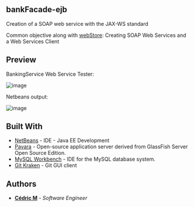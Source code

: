 ## bankFacade-ejb

Creation of a SOAP web service with the JAX-WS standard 

Common objective along with [webStore](https://github.com/Cedric-M/webStore): Creating SOAP Web Services and a Web Services Client

## Preview

BankingService Web Service Tester:

![image](https://user-images.githubusercontent.com/19567048/58082552-84472f00-7bb7-11e9-9fc3-584c0864c370.png)

Netbeans output:

![image](https://user-images.githubusercontent.com/19567048/58082599-9e810d00-7bb7-11e9-87f8-89e1b1c1a020.png)



## Built With

* [NetBeans](https://netbeans.org/) - IDE - Java EE Development
* [Payara](https://www.payara.fish/) - Open-source application server derived from GlassFish Server Open Source Edition.
* [MySQL Workbench](https://www.mysql.com/products/workbench/) - IDE for the MySQL database system.
* [Git Kraken](https://www.gitkraken.com/) - Git GUI client


## Authors

* **[Cédric M](https://github.com/Cedric-M)** - *Software Engineer*
